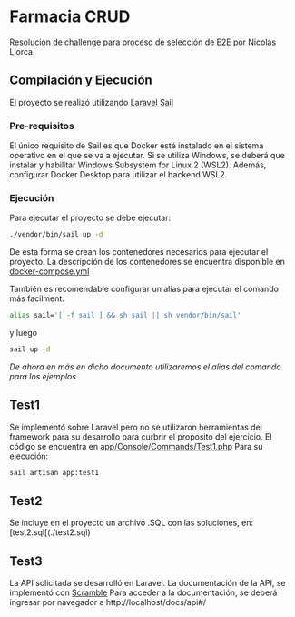 # Farmacia CRUD
Resolución de challenge para proceso de selección de E2E por Nicolás Llorca.

## Compilación y Ejecución
El proyecto se realizó utilizando [Laravel Sail](https://laravel.com/docs/10.x/sail)

### Pre-requisitos
El único requisito de Sail es que Docker esté instalado en el sistema operativo en el que se va a ejecutar.
Si se utiliza Windows, se deberá que instalar y habilitar Windows Subsystem for Linux 2 (WSL2). Además, configurar Docker Desktop para utilizar el backend WSL2.

### Ejecución
Para ejecutar el proyecto se debe ejecutar:
```bash
./vendor/bin/sail up -d
```
De esta forma se crean los contenedores necesarios para ejecutar el proyecto. La descripción de los contenedores se encuentra disponible en [docker-compose.yml](./docker-compose.yml)

También es recomendable configurar un alias para ejecutar el comando más facilment.
```bash
alias sail='[ -f sail ] && sh sail || sh vendor/bin/sail'
```
y luego
```bash
sail up -d
```
_De ahora en más en dicho documento utilizaremos el alias del comando para los ejemplos_

## Test1
Se implementó sobre Laravel pero no se utilizaron herramientas del framework para su desarrollo para curbrir el proposito del ejercicio.
El código se encuentra en [app/Console/Commands/Test1.php](./app/Console/Commands/Test1.php)
Para su ejecución:
```bash
sail artisan app:test1
```

## Test2
Se incluye en el proyecto un archivo .SQL con las soluciones, en: [test2.sql[(./test2.sql)

## Test3
La API solicitada se desarrolló en Laravel. La documentación de la API, se implementó con [Scramble](https://scramble.dedoc.co/)
Para acceder a la documentación, se deberá ingresar por navegador a http://localhost/docs/api#/
